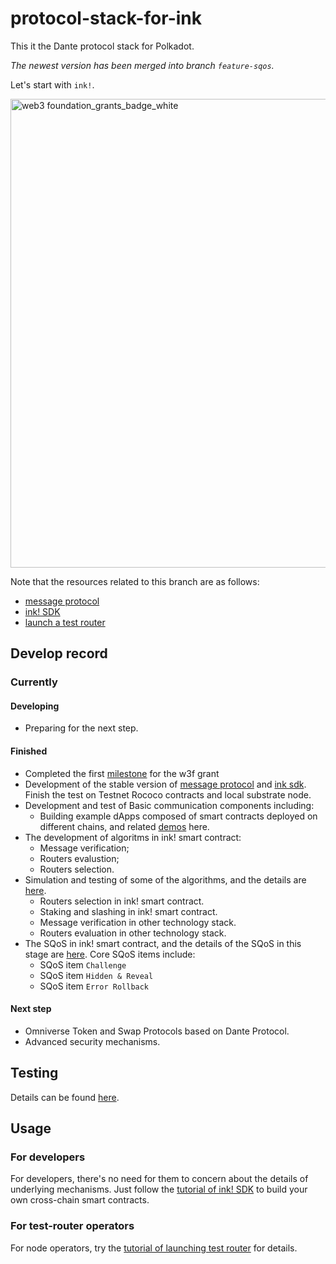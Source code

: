 # protocol-stack-for-ink

This it the Dante protocol stack for Polkadot.

*The newest version has been merged into branch `feature-sqos`.*

Let's start with `ink!`. 

<img width="750" alt="web3 foundation_grants_badge_white" src="https://user-images.githubusercontent.com/83746881/187577457-ecf950c6-dfbf-4169-be2f-f03efbf2b674.png">

Note that the resources related to this branch are as follows:
* [message protocol](https://github.com/dantenetwork/message-ink/tree/v0.2.0)
* [ink! SDK](https://github.com/dantenetwork/ink-sdk/tree/feature-sqos)
* [launch a test router](https://github.com/dantenetwork/ink-test-router)

## Develop record
### Currently
#### Developing
* Preparing for the next step.

#### Finished
* Completed the first [milestone](https://github.com/w3f/Grants-Program/blob/master/applications/Dante_Network.md#milestone-1--service-expression-layer--message-verification--router-credibility-evaluation-algorithms-basic-off-chain-routers-basic-sdk) for the w3f grant
* Development of the stable version of [message protocol](https://github.com/dantenetwork/message-ink/tree/v0.2.0) and [ink sdk](https://github.com/dantenetwork/ink-sdk/tree/feature-sqos). Finish the test on Testnet Rococo contracts and local substrate node.
* Development and test of Basic communication components including:
    * Building example dApps composed of smart contracts deployed on different chains, and related [demos](https://github.com/dantenetwork/cross-chain-demo) here.
* The development of algoritms in ink! smart contract:
    * Message verification;
    * Routers evalustion;
    * Routers selection.
* Simulation and testing of some of the algorithms, and the details are [here]().
    * Routers selection in ink! smart contract.
    * Staking and slashing in ink! smart contract.
    * Message verification in other technology stack.
    * Routers evaluation in other technology stack.
* The SQoS in ink! smart contract, and the details of the SQoS in this stage are [here](https://github.com/w3f/Grants-Program/blob/master/applications/Dante_Network.md#milestone-2--parallel-router-scheduling-algorithms-sqos-off-chain-routers-sdk-testnet). Core SQoS items include: 
    * SQoS item `Challenge`
    * SQoS item `Hidden & Reveal`
    * SQoS item `Error Rollback`


#### Next step
* Omniverse Token and Swap Protocols based on Dante Protocol.
* Advanced security mechanisms.

## Testing
Details can be found [here](./test/README.md).

## Usage
### For developers
For developers, there's no need for them to concern about the details of underlying mechanisms. Just follow the [tutorial of ink! SDK](https://github.com/dantenetwork/ink-sdk/tree/feature-sqos) to build your own cross-chain smart contracts.

### For test-router operators
For node operators, try the [tutorial of launching test router](https://github.com/dantenetwork/ink-test-router) for details.